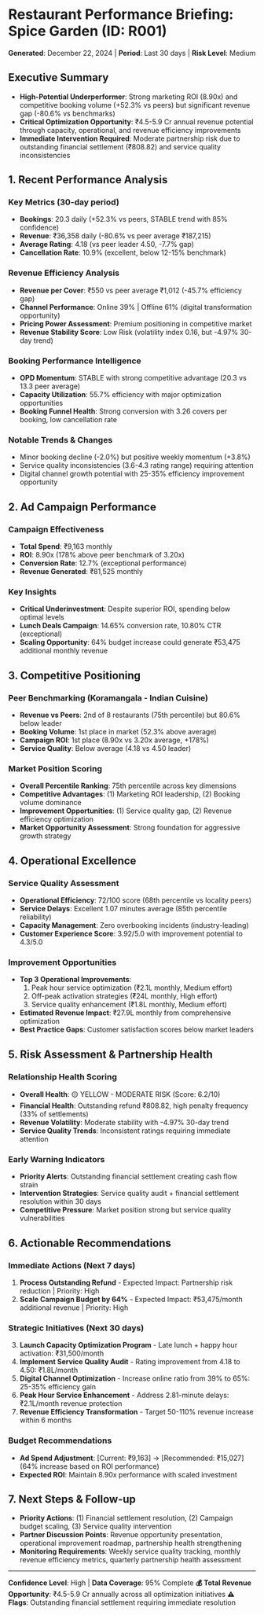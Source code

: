 # Restaurant Performance Briefing: Spice Garden (ID: R001)
**Generated**: December 22, 2024 | **Period**: Last 30 days | **Risk Level**: Medium

## Executive Summary
- **High-Potential Underperformer**: Strong marketing ROI (8.90x) and competitive booking volume (+52.3% vs peers) but significant revenue gap (-80.6% vs benchmarks)
- **Critical Optimization Opportunity**: ₹4.5-5.9 Cr annual revenue potential through capacity, operational, and revenue efficiency improvements
- **Immediate Intervention Required**: Moderate partnership risk due to outstanding financial settlement (₹808.82) and service quality inconsistencies

## 1. Recent Performance Analysis
### Key Metrics (30-day period)
- **Bookings**: 20.3 daily (+52.3% vs peers, STABLE trend with 85% confidence)
- **Revenue**: ₹36,358 daily (-80.6% vs peer average ₹187,215) 
- **Average Rating**: 4.18 (vs peer leader 4.50, -7.7% gap)
- **Cancellation Rate**: 10.9% (excellent, below 12-15% benchmark)

### Revenue Efficiency Analysis
- **Revenue per Cover**: ₹550 vs peer average ₹1,012 (-45.7% efficiency gap)
- **Channel Performance**: Online 39% | Offline 61% (digital transformation opportunity)
- **Pricing Power Assessment**: Premium positioning in competitive market
- **Revenue Stability Score**: Low Risk (volatility index 0.16, but -4.97% 30-day trend)

### Booking Performance Intelligence
- **OPD Momentum**: STABLE with strong competitive advantage (20.3 vs 13.3 peer average)
- **Capacity Utilization**: 55.7% efficiency with major optimization opportunities
- **Booking Funnel Health**: Strong conversion with 3.26 covers per booking, low cancellation rate

### Notable Trends & Changes
- Minor booking decline (-2.0%) but positive weekly momentum (+3.8%)
- Service quality inconsistencies (3.6-4.3 rating range) requiring attention
- Digital channel growth potential with 25-35% efficiency improvement opportunity

## 2. Ad Campaign Performance
### Campaign Effectiveness
- **Total Spend**: ₹9,163 monthly
- **ROI**: 8.90x (178% above peer benchmark of 3.20x)
- **Conversion Rate**: 12.7% (exceptional performance)
- **Revenue Generated**: ₹81,525 monthly

### Key Insights
- **Critical Underinvestment**: Despite superior ROI, spending below optimal levels
- **Lunch Deals Campaign**: 14.65% conversion rate, 10.80% CTR (exceptional)
- **Scaling Opportunity**: 64% budget increase could generate ₹53,475 additional monthly revenue

## 3. Competitive Positioning
### Peer Benchmarking (Koramangala - Indian Cuisine)
- **Revenue vs Peers**: 2nd of 8 restaurants (75th percentile) but 80.6% below leader
- **Booking Volume**: 1st place in market (52.3% above average)
- **Campaign ROI**: 1st place (8.90x vs 3.20x average, +178%)
- **Service Quality**: Below average (4.18 vs 4.50 leader)

### Market Position Scoring
- **Overall Percentile Ranking**: 75th percentile across key dimensions
- **Competitive Advantages**: (1) Marketing ROI leadership, (2) Booking volume dominance
- **Improvement Opportunities**: (1) Service quality gap, (2) Revenue efficiency optimization
- **Market Opportunity Assessment**: Strong foundation for aggressive growth strategy

## 4. Operational Excellence
### Service Quality Assessment
- **Operational Efficiency**: 72/100 score (68th percentile vs locality peers)
- **Service Delays**: Excellent 1.07 minutes average (85th percentile reliability)
- **Capacity Management**: Zero overbooking incidents (industry-leading)
- **Customer Experience Score**: 3.92/5.0 with improvement potential to 4.3/5.0

### Improvement Opportunities
- **Top 3 Operational Improvements**:
  1. Peak hour service optimization (₹2.1L monthly, Medium effort)
  2. Off-peak activation strategies (₹24L monthly, High effort)
  3. Service quality enhancement (₹1.8L monthly, Medium effort)
- **Estimated Revenue Impact**: ₹27.9L monthly from comprehensive optimization
- **Best Practice Gaps**: Customer satisfaction scores below market leaders

## 5. Risk Assessment & Partnership Health
### Relationship Health Scoring
- **Overall Health**: 🟡 YELLOW - MODERATE RISK (Score: 6.2/10)
- **Financial Health**: Outstanding refund ₹808.82, high penalty frequency (33% of settlements)
- **Revenue Volatility**: Moderate stability with -4.97% 30-day trend
- **Service Quality Trends**: Inconsistent ratings requiring immediate attention

### Early Warning Indicators
- **Priority Alerts**: Outstanding financial settlement creating cash flow strain
- **Intervention Strategies**: Service quality audit + financial settlement resolution within 30 days
- **Competitive Pressure**: Market position strong but service quality vulnerabilities

## 6. Actionable Recommendations
### Immediate Actions (Next 7 days)
1. **Process Outstanding Refund** - Expected Impact: Partnership risk reduction | Priority: High
2. **Scale Campaign Budget by 64%** - Expected Impact: ₹53,475/month additional revenue | Priority: High

### Strategic Initiatives (Next 30 days)
3. **Launch Capacity Optimization Program** - Late lunch + happy hour activation: ₹31,500/month
4. **Implement Service Quality Audit** - Rating improvement from 4.18 to 4.50: ₹1.8L/month
5. **Digital Channel Optimization** - Increase online ratio from 39% to 65%: 25-35% efficiency gain
6. **Peak Hour Service Enhancement** - Address 2.81-minute delays: ₹2.1L/month revenue protection
7. **Revenue Efficiency Transformation** - Target 50-110% revenue increase within 6 months

### Budget Recommendations
- **Ad Spend Adjustment**: [Current: ₹9,163] → [Recommended: ₹15,027] (64% increase based on ROI performance)
- **Expected ROI**: Maintain 8.90x performance with scaled investment

## 7. Next Steps & Follow-up
- **Priority Actions**: (1) Financial settlement resolution, (2) Campaign budget scaling, (3) Service quality intervention
- **Partner Discussion Points**: Revenue opportunity presentation, operational improvement roadmap, partnership health strengthening
- **Monitoring Requirements**: Weekly service quality tracking, monthly revenue efficiency metrics, quarterly partnership health assessment

---
**Confidence Level**: High | **Data Coverage**: 95% Complete
**💰 Total Revenue Opportunity**: ₹4.5-5.9 Cr annually across all optimization initiatives
**⚠️ Flags**: Outstanding financial settlement requiring immediate resolution